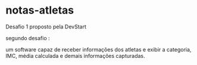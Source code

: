 # notas-atletas
 Desafio 1 proposto pela DevStart

segundo desafio :

um software capaz de receber informações dos atletas e exibir a categoria, IMC, média calculada e demais informações capturadas.

